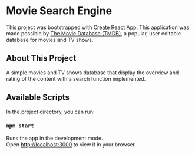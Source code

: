 # Movie Search Engine

This project was bootstrapped with [Create React App](https://github.com/facebook/create-react-app). This application was made possible by [The Movie Database (TMDB)](https://www.themoviedb.org/settings/api), a popular, user editable database for movies and TV shows.

## About This Project

A simple movies and TV shows database that display the overview and rating of the content with a search function implemented.

## Available Scripts

In the project directory, you can run:

### `npm start`

Runs the app in the development mode.\
Open [http://localhost:3000](http://localhost:3000) to view it in your browser.

